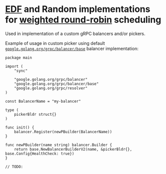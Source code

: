# [EDF][1] and Random implementations for [weighted round-robin][2] scheduling

Used in implementation of a custom gRPC balancers and/or pickers.

Example of usage in custom picker using default [`google.golang.org/grpc/balancer/base`][3] balancer implementation:
```golang
package main

import (
	"sync"

	"google.golang.org/grpc/balancer"
	"google.golang.org/grpc/balancer/base"
	"google.golang.org/grpc/resolver"
)

const BalancerName = "my-balancer"

type (
    pickerBldr struct{}
)

func init() {
    balancer.Register(newPBuilder(BalancerName))
}

func newPBuilder(name string) balancer.Builder {
    return base.NewBalancerBuilderV2(name, &pickerBldr{}, base.Config{HealthCheck: true})
}

// TODO: 
```

[1]: https://en.wikipedia.org/wiki/Earliest_deadline_first_scheduling
[2]: https://en.wikipedia.org/wiki/Weighted_round_robin
[3]: https://pkg.go.dev/google.golang.org/grpc@v1.29.1/balancer/base?tab=doc